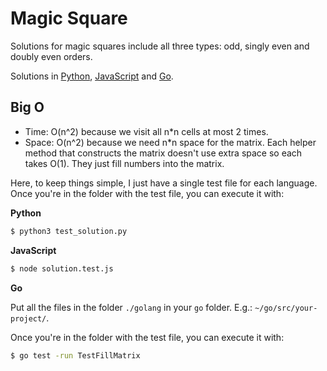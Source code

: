 # Magic Square

Solutions for magic squares include all three types: odd, singly even and doubly even orders.

Solutions in [Python](./python3/README.md), [JavaScript](./javascript/README.md) and [Go](./golang/README.md).

## Big O

- Time: O(n^2) because we visit all n*n cells at most 2 times.
- Space: O(n^2) because we need n*n space for the matrix. Each helper method that constructs the matrix doesn't use extra space so each takes O(1). They just fill numbers into the matrix.

Here, to keep things simple, I just have a single test file for each language. Once you're in the folder with the test file, you can execute it with:

**Python**
```bash
$ python3 test_solution.py
```

**JavaScript**
```bash
$ node solution.test.js
```

**Go**

Put all the files in the folder `./golang` in your `go` folder. E.g.: `~/go/src/your-project/`. 

Once you're in the folder with the test file, you can execute it with:

```bash
$ go test -run TestFillMatrix
```
